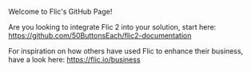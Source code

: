 Welcome to Flic's GitHub Page!

Are you looking to integrate Flic 2 into your solution, start here:
https://github.com/50ButtonsEach/flic2-documentation

For inspiration on how others have used Flic to enhance their business, have a look here:
https://flic.io/business
